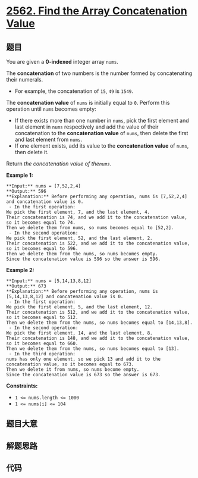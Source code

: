 # [2562. Find the Array Concatenation Value](https://leetcode.com/problems/find-the-array-concatenation-value)

## 题目

You are given a **0-indexed** integer array `nums`.

The **concatenation** of two numbers is the number formed by concatenating
their numerals.

  * For example, the concatenation of `15`, `49` is `1549`.

The **concatenation value** of `nums` is initially equal to `0`. Perform this
operation until `nums` becomes empty:

  * If there exists more than one number in `nums`, pick the first element and last element in `nums` respectively and add the value of their concatenation to the **concatenation value** of `nums`, then delete the first and last element from `nums`.
  * If one element exists, add its value to the **concatenation value** of `nums`, then delete it.

Return _the concatenation value of the`nums`_.



**Example 1:**

    
    
    **Input:** nums = [7,52,2,4]
    **Output:** 596
    **Explanation:** Before performing any operation, nums is [7,52,2,4] and concatenation value is 0.
     - In the first operation:
    We pick the first element, 7, and the last element, 4.
    Their concatenation is 74, and we add it to the concatenation value, so it becomes equal to 74.
    Then we delete them from nums, so nums becomes equal to [52,2].
     - In the second operation:
    We pick the first element, 52, and the last element, 2.
    Their concatenation is 522, and we add it to the concatenation value, so it becomes equal to 596.
    Then we delete them from the nums, so nums becomes empty.
    Since the concatenation value is 596 so the answer is 596.
    

**Example 2:**

    
    
    **Input:** nums = [5,14,13,8,12]
    **Output:** 673
    **Explanation:** Before performing any operation, nums is [5,14,13,8,12] and concatenation value is 0.
     - In the first operation:
    We pick the first element, 5, and the last element, 12.
    Their concatenation is 512, and we add it to the concatenation value, so it becomes equal to 512.
    Then we delete them from the nums, so nums becomes equal to [14,13,8].
     - In the second operation:
    We pick the first element, 14, and the last element, 8.
    Their concatenation is 148, and we add it to the concatenation value, so it becomes equal to 660.
    Then we delete them from the nums, so nums becomes equal to [13].
     - In the third operation:
    nums has only one element, so we pick 13 and add it to the concatenation value, so it becomes equal to 673.
    Then we delete it from nums, so nums become empty.
    Since the concatenation value is 673 so the answer is 673.
    



**Constraints:**

  * `1 <= nums.length <= 1000`
  * `1 <= nums[i] <= 104`




## 题目大意

## 解题思路

## 代码

```javascript

```
